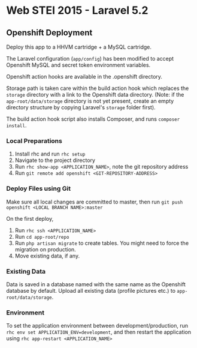 # Web STEI 2015 - Laravel 5.2

## Openshift Deployment

Deploy this app to a HHVM cartridge + a MySQL cartridge.

The Laravel configuration (`app/config`) has been modified to accept Openshift MySQL and secret token environment variables.

Openshift action hooks are available in the .openshift directory.

Storage path is taken care within the build action hook which replaces the `storage` directory with a link to the Openshift data directory. (Note: if the `app-root/data/storage` directory is not yet present, create an empty directory structure by copying Laravel's `storage` folder first).

The build action hook script also installs Composer, and runs `composer install`.

### Local Preparations

1. Install rhc and run `rhc setup`
2. Navigate to the project directory
3. Run `rhc show-app <APPLICATION_NAME>`, note the git repository address
4. Run `git remote add openshift <GIT-REPOSITORY-ADDRESS>`

### Deploy Files using Git

Make sure all local changes are committed to master, then run `git push openshift <LOCAL BRANCH NAME>:master`

On the first deploy, 

1. Run `rhc ssh <APPLICATION_NAME>`
2. Run `cd app-root/repo`
3. Run `php artisan migrate` to create tables. You might need to force the migration on production.
3. Move existing data, if any.

### Existing Data

Data is saved in a database named with the same name as the Openshift database by default.
Upload all existing data (profile pictures etc.) to `app-root/data/storage`.

### Environment

To set the application environment between development/production, run `rhc env set APPLICATION_ENV=development`, and then restart the application using `rhc app-restart <APPLICATION_NAME>`